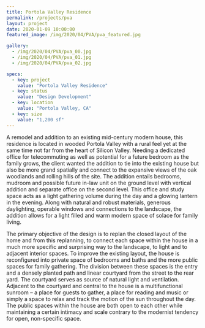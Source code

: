 ```yaml
---
title: Portola Valley Residence
permalink: /projects/pva
layout: project
date: 2020-01-09 10:00:00
featured_image: /img/2020/04/PVA/pva_featured.jpg

gallery:
  - /img/2020/04/PVA/pva_00.jpg
  - /img/2020/04/PVA/pva_01.jpg
  - /img/2020/04/PVA/pva_02.jpg

specs:
  - key: project
    value: "Portola Valley Residence"
  - key: status
    value: "Design Development"
  - key: location
    value: "Portola Valley, CA"
  - key: size
    value: "1,200 sf"
---
```


A remodel and addition to an existing mid-century modern house, this residence is located in wooded Portola Valley with a rural feel yet at the same time not far from the heart of Silicon Valley.  Needing a dedicated office for telecommuting as well as potential for a future bedroom as the family grows, the client wanted the addition to tie into the existing house but also be more grand spatially and connect to the expansive views of the oak woodlands and rolling hills of the site. The addition entails bedrooms, mudroom and possible future in-law unit on the ground level with vertical addition and separate office on the second level. This office and study space acts as a light gathering volume during the day and a glowing lantern in the evening. Along with natural and robust materials, generous daylighting, operable windows and connections to the landscape, the addition allows for a light filled and warm modern space of solace for family living.

The primary objective of the design is to replan the closed layout of the home and from this replanning, to connect each space within the house in a much more specific and surprising way to the landscape, to light and to adjacent interior spaces. To improve the existing layout, the house is reconfigured into private space of bedrooms and baths and the more public spaces for family gathering. The division between these spaces is the entry and a densely planted path and linear courtyard from the street to the rear yard. The courtyard serves as source of natural light and ventilation. Adjacent to the courtyard and central to the house is a multifunctional sunroom – a place for guests to gather, a place for reading and music or simply a space to relax and track the motion of the sun throughout the day. The public spaces within the house are both open to each other while maintaining a certain intimacy and scale contrary to the modernist tendency for open, non-specific space.
